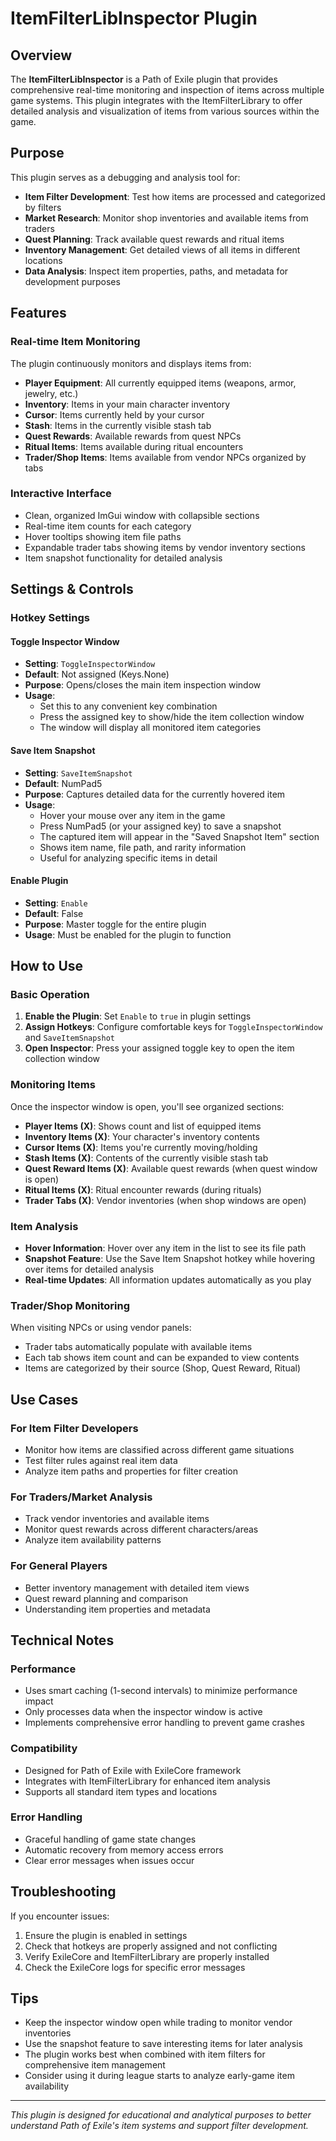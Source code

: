 # ItemFilterLibInspector Plugin

## Overview

The **ItemFilterLibInspector** is a Path of Exile plugin that provides comprehensive real-time monitoring and inspection of items across multiple game systems. This plugin integrates with the ItemFilterLibrary to offer detailed analysis and visualization of items from various sources within the game.

## Purpose

This plugin serves as a debugging and analysis tool for:

- **Item Filter Development**: Test how items are processed and categorized by filters
- **Market Research**: Monitor shop inventories and available items from traders
- **Quest Planning**: Track available quest rewards and ritual items
- **Inventory Management**: Get detailed views of all items in different locations
- **Data Analysis**: Inspect item properties, paths, and metadata for development purposes

## Features

### Real-time Item Monitoring
The plugin continuously monitors and displays items from:

- **Player Equipment**: All currently equipped items (weapons, armor, jewelry, etc.)
- **Inventory**: Items in your main character inventory
- **Cursor**: Items currently held by your cursor
- **Stash**: Items in the currently visible stash tab
- **Quest Rewards**: Available rewards from quest NPCs
- **Ritual Items**: Items available during ritual encounters
- **Trader/Shop Items**: Items available from vendor NPCs organized by tabs

### Interactive Interface
- Clean, organized ImGui window with collapsible sections
- Real-time item counts for each category
- Hover tooltips showing item file paths
- Expandable trader tabs showing items by vendor inventory sections
- Item snapshot functionality for detailed analysis

## Settings & Controls

### Hotkey Settings

#### Toggle Inspector Window
- **Setting**: `ToggleInspectorWindow`
- **Default**: Not assigned (Keys.None)
- **Purpose**: Opens/closes the main item inspection window
- **Usage**: 
  - Set this to any convenient key combination
  - Press the assigned key to show/hide the item collection window
  - The window will display all monitored item categories

#### Save Item Snapshot
- **Setting**: `SaveItemSnapshot` 
- **Default**: NumPad5
- **Purpose**: Captures detailed data for the currently hovered item
- **Usage**:
  - Hover your mouse over any item in the game
  - Press NumPad5 (or your assigned key) to save a snapshot
  - The captured item will appear in the "Saved Snapshot Item" section
  - Shows item name, file path, and rarity information
  - Useful for analyzing specific items in detail

#### Enable Plugin
- **Setting**: `Enable`
- **Default**: False
- **Purpose**: Master toggle for the entire plugin
- **Usage**: Must be enabled for the plugin to function

## How to Use

### Basic Operation
1. **Enable the Plugin**: Set `Enable` to `true` in plugin settings
2. **Assign Hotkeys**: Configure comfortable keys for `ToggleInspectorWindow` and `SaveItemSnapshot`
3. **Open Inspector**: Press your assigned toggle key to open the item collection window

### Monitoring Items
Once the inspector window is open, you'll see organized sections:

- **Player Items (X)**: Shows count and list of equipped items
- **Inventory Items (X)**: Your character's inventory contents
- **Cursor Items (X)**: Items you're currently moving/holding
- **Stash Items (X)**: Contents of the currently visible stash tab
- **Quest Reward Items (X)**: Available quest rewards (when quest window is open)
- **Ritual Items (X)**: Ritual encounter rewards (during rituals)
- **Trader Tabs (X)**: Vendor inventories (when shop windows are open)

### Item Analysis
- **Hover Information**: Hover over any item in the list to see its file path
- **Snapshot Feature**: Use the Save Item Snapshot hotkey while hovering over items for detailed analysis
- **Real-time Updates**: All information updates automatically as you play

### Trader/Shop Monitoring
When visiting NPCs or using vendor panels:
- Trader tabs automatically populate with available items
- Each tab shows item count and can be expanded to view contents
- Items are categorized by their source (Shop, Quest Reward, Ritual)

## Use Cases

### For Item Filter Developers
- Monitor how items are classified across different game situations
- Test filter rules against real item data
- Analyze item paths and properties for filter creation

### For Traders/Market Analysis
- Track vendor inventories and available items
- Monitor quest rewards across different characters/areas
- Analyze item availability patterns

### For General Players
- Better inventory management with detailed item views
- Quest reward planning and comparison
- Understanding item properties and metadata

## Technical Notes

### Performance
- Uses smart caching (1-second intervals) to minimize performance impact
- Only processes data when the inspector window is active
- Implements comprehensive error handling to prevent game crashes

### Compatibility
- Designed for Path of Exile with ExileCore framework
- Integrates with ItemFilterLibrary for enhanced item analysis
- Supports all standard item types and locations

### Error Handling
- Graceful handling of game state changes
- Automatic recovery from memory access errors
- Clear error messages when issues occur

## Troubleshooting

If you encounter issues:
1. Ensure the plugin is enabled in settings
2. Check that hotkeys are properly assigned and not conflicting
3. Verify ExileCore and ItemFilterLibrary are properly installed
4. Check the ExileCore logs for specific error messages

## Tips

- Keep the inspector window open while trading to monitor vendor inventories
- Use the snapshot feature to save interesting items for later analysis
- The plugin works best when combined with item filters for comprehensive item management
- Consider using it during league starts to analyze early-game item availability

---

*This plugin is designed for educational and analytical purposes to better understand Path of Exile's item systems and support filter development.* 